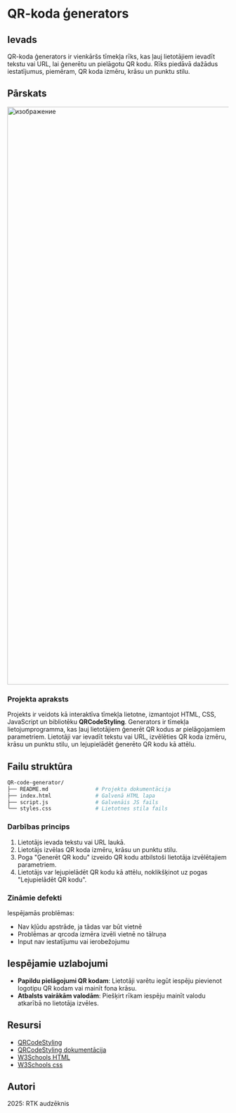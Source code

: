 # QR-koda ģenerators

## Ievads

QR-koda ģenerators ir vienkāršs tīmekļa rīks, kas ļauj lietotājiem ievadīt tekstu vai URL, lai ģenerētu un pielāgotu QR kodu. Rīks piedāvā dažādus iestatījumus, piemēram, QR koda izmēru, krāsu un punktu stilu.

## Pārskats

<img width="2560" height="1314" alt="изображение" src="https://github.com/user-attachments/assets/760102bf-a906-4f3b-80f9-30fca5b78615" />

### Projekta apraksts

Projekts ir veidots kā interaktīva tīmekļa lietotne, izmantojot HTML, CSS, JavaScript un bibliotēku **QRCodeStyling**. Generators ir tīmekļa lietojumprogramma, kas ļauj lietotājiem ģenerēt QR kodus ar pielāgojamiem parametriem. Lietotāji var ievadīt tekstu vai URL, izvēlēties QR koda izmēru, krāsu un punktu stilu, un lejupielādēt ģenerēto QR kodu kā attēlu.

## Failu struktūra

```bash
QR-code-generator/
├── README.md               # Projekta dokumentācija
├── index.html              # Galvenā HTML lapa
├── script.js               # Galvenāis JS fails
└── styles.css              # Lietotnes stila fails
```

### Darbības princips

1. Lietotājs ievada tekstu vai URL laukā.
2. Lietotājs izvēlas QR koda izmēru, krāsu un punktu stilu.
3. Poga "Ģenerēt QR kodu" izveido QR kodu atbilstoši lietotāja izvēlētajiem parametriem.
4. Lietotājs var lejupielādēt QR kodu kā attēlu, noklikšķinot uz pogas "Lejupielādēt QR kodu".

### Zināmie defekti

Iespējamās problēmas:
- Nav kļūdu apstrāde, ja tādas var būt vietnē
- Problēmas ar qrcoda izmēra izvēli vietnē no tālruņa
- Input nav iestatījumu vai ierobežojumu

## Iespējamie uzlabojumi

- **Papildu pielāgojumi QR kodam**: Lietotāji varētu iegūt iespēju pievienot logotipu QR kodam vai mainīt fona krāsu.
- **Atbalsts vairākām valodām**: Piešķirt rīkam iespēju mainīt valodu atkarībā no lietotāja izvēles.

## Resursi

- [QRCodeStyling ](https://www.npmjs.com/package/@liquid-js/qr-code-styling)
- [QRCodeStyling dokumentācija](https://liquid-js.github.io/qr-code-styling/)
- [W3Schools HTML](https://www.w3schools.com/html/)
- [W3Schools css](https://www.w3schools.com/css/)

## Autori

2025: RTK audzēknis
